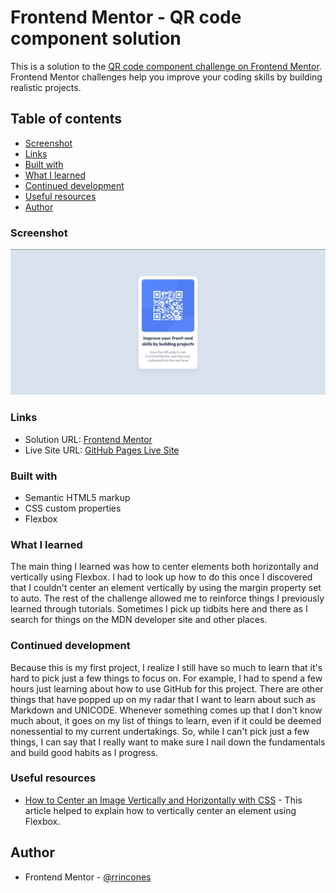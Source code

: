 # Frontend Mentor - QR code component solution

This is a solution to the [QR code component challenge on Frontend Mentor](https://www.frontendmentor.io/challenges/qr-code-component-iux_sIO_H). Frontend Mentor challenges help you improve your coding skills by building realistic projects. 

## Table of contents

  - [Screenshot](#screenshot)
  - [Links](#links)
  - [Built with](#built-with)
  - [What I learned](#what-i-learned)
  - [Continued development](#continued-development)
  - [Useful resources](#useful-resources)
- [Author](#author)

### Screenshot

![](images/screenshot.jpg)

### Links

- Solution URL: [Frontend Mentor](https://www.frontendmentor.io/solutions/solution-using-css-flexbox-BJ1DVGKa45)
- Live Site URL: [GitHub Pages Live Site](https://rrincones.github.io/qr-code-component/)

### Built with

- Semantic HTML5 markup
- CSS custom properties
- Flexbox

### What I learned

The main thing I learned was how to center elements both horizontally and vertically using Flexbox. I had to look up how to do this once I discovered that I couldn't center an element vertically by using the margin property set to auto. The rest of the challenge allowed me to reinforce things I previously learned through tutorials. Sometimes I pick up tidbits here and there as I search for things on the MDN developer site and other places. 

### Continued development

Because this is my first project, I realize I still have so much to learn that it's hard to pick just a few things to focus on. For example, I had to spend a few hours just learning about how to use GitHub for this project. There are other things that have popped up on my radar that I want to learn about such as Markdown and UNICODE. Whenever something comes up that I don't know much about, it goes on my list of things to learn, even if it could be deemed nonessential to my current undertakings. So, while I can't pick just a few things, I can say that I really want to make sure I nail down the fundamentals and build good habits as I progress. 

### Useful resources

- [How to Center an Image Vertically and Horizontally with CSS](https://www.freecodecamp.org/news/how-to-center-an-image-in-css/) - This article helped to explain how to vertically center an element using Flexbox. 

## Author

- Frontend Mentor - [@rrincones](https://www.frontendmentor.io/profile/rrincones)

